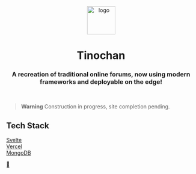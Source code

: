 <div align="center">
  <img src="tinochanV1.png" alt="logo" width="75"> <br>
  <h1>Tinochan <br> </h1>
  <h3>A recreation of traditional online forums, now using modern frameworks and deployable on the edge!</h3>
  <br>
</div>

>**Warning**
>Construction in progress, site completion pending.

## Tech Stack

[Svelte](https://svelte.dev/) <br>
[Vercel](https://vercel.com/) <br>
[MongoDB](https://mongodb.com/) <br>


[🚀](https://tinochan.vercel.app/) 
